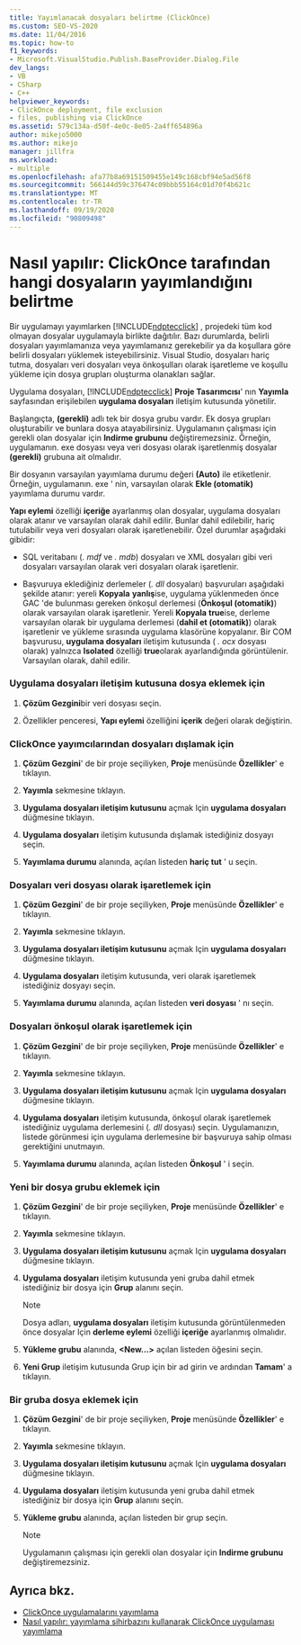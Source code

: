 ```yaml
---
title: Yayımlanacak dosyaları belirtme (ClickOnce)
ms.custom: SEO-VS-2020
ms.date: 11/04/2016
ms.topic: how-to
f1_keywords:
- Microsoft.VisualStudio.Publish.BaseProvider.Dialog.File
dev_langs:
- VB
- CSharp
- C++
helpviewer_keywords:
- ClickOnce deployment, file exclusion
- files, publishing via ClickOnce
ms.assetid: 579c134a-d50f-4e0c-8e05-2a4ff654896a
author: mikejo5000
ms.author: mikejo
manager: jillfra
ms.workload:
- multiple
ms.openlocfilehash: afa77b8a69151509455e149c168cbf94e5ad56f8
ms.sourcegitcommit: 566144d59c376474c09bbb55164c01d70f4b621c
ms.translationtype: MT
ms.contentlocale: tr-TR
ms.lasthandoff: 09/19/2020
ms.locfileid: "90809498"
---
```

# <a name="how-to-specify-which-files-are-published-by-clickonce"></a>Nasıl yapılır: ClickOnce tarafından hangi dosyaların yayımlandığını belirtme
Bir uygulamayı yayımlarken [!INCLUDE[ndptecclick](../deployment/includes/ndptecclick_md.md)] , projedeki tüm kod olmayan dosyalar uygulamayla birlikte dağıtılır. Bazı durumlarda, belirli dosyaları yayımlamanıza veya yayımlamanız gerekebilir ya da koşullara göre belirli dosyaları yüklemek isteyebilirsiniz. Visual Studio, dosyaları hariç tutma, dosyaları veri dosyaları veya önkoşulları olarak işaretleme ve koşullu yükleme için dosya grupları oluşturma olanakları sağlar.

 Uygulama dosyaları, [!INCLUDE[ndptecclick](../deployment/includes/ndptecclick_md.md)] **Proje Tasarımcısı**' nın **Yayımla** sayfasından erişilebilen **uygulama dosyaları** iletişim kutusunda yönetilir.

 Başlangıçta, **(gerekli)** adlı tek bir dosya grubu vardır. Ek dosya grupları oluşturabilir ve bunlara dosya atayabilirsiniz. Uygulamanın çalışması için gerekli olan dosyalar için **Indirme grubunu** değiştiremezsiniz. Örneğin, uygulamanın. exe dosyası veya veri dosyası olarak işaretlenmiş dosyalar **(gerekli)** grubuna ait olmalıdır.

 Bir dosyanın varsayılan yayımlama durumu değeri **(Auto)** ile etiketlenir. Örneğin, uygulamanın. exe ' nin, varsayılan olarak **Ekle (otomatik)** yayımlama durumu vardır.

 **Yapı eylemi** özelliği **içeriğe** ayarlanmış olan dosyalar, uygulama dosyaları olarak atanır ve varsayılan olarak dahil edilir. Bunlar dahil edilebilir, hariç tutulabilir veya veri dosyaları olarak işaretlenebilir. Özel durumlar aşağıdaki gibidir:

- SQL veritabanı (*. mdf* ve *. mdb*) dosyaları ve XML dosyaları gibi veri dosyaları varsayılan olarak veri dosyaları olarak işaretlenir.

- Başvuruya eklediğiniz derlemeler (*. dll* dosyaları) başvuruları aşağıdaki şekilde atanır: yereli **Kopyala** **yanlış**ise, uygulama yüklenmeden önce GAC 'de bulunması gereken önkoşul derlemesi (**Önkoşul (otomatik)**) olarak varsayılan olarak işaretlenir. Yereli **Kopyala** **true**ise, derleme varsayılan olarak bir uygulama derlemesi (**dahil et (otomatik)**) olarak işaretlenir ve yükleme sırasında uygulama klasörüne kopyalanır. Bir COM başvurusu, **uygulama dosyaları** iletişim kutusunda ( *. ocx* dosyası olarak) yalnızca **Isolated** özelliği **true**olarak ayarlandığında görüntülenir. Varsayılan olarak, dahil edilir.

### <a name="to-add-files-to-the-application-files-dialog-box"></a>Uygulama dosyaları iletişim kutusuna dosya eklemek için

1. **Çözüm Gezgini**bir veri dosyası seçin.

2. Özellikler penceresi, **Yapı eylemi** özelliğini **içerik** değeri olarak değiştirin.

### <a name="to-exclude-files-from-clickonce-publishing"></a>ClickOnce yayımcılarından dosyaları dışlamak için

1. **Çözüm Gezgini**' de bir proje seçiliyken, **Proje** menüsünde **Özellikler**' e tıklayın.

2. **Yayımla** sekmesine tıklayın.

3. **Uygulama dosyaları iletişim kutusunu** açmak Için **uygulama dosyaları** düğmesine tıklayın.

4. **Uygulama dosyaları** iletişim kutusunda dışlamak istediğiniz dosyayı seçin.

5. **Yayımlama durumu** alanında, açılan listeden **hariç tut** ' u seçin.

### <a name="to-mark-files-as-data-files"></a>Dosyaları veri dosyası olarak işaretlemek için

1. **Çözüm Gezgini**' de bir proje seçiliyken, **Proje** menüsünde **Özellikler**' e tıklayın.

2. **Yayımla** sekmesine tıklayın.

3. **Uygulama dosyaları iletişim kutusunu** açmak Için **uygulama dosyaları** düğmesine tıklayın.

4. **Uygulama dosyaları** iletişim kutusunda, veri olarak işaretlemek istediğiniz dosyayı seçin.

5. **Yayımlama durumu** alanında, açılan listeden **veri dosyası** ' nı seçin.

### <a name="to-mark-files-as-prerequisites"></a>Dosyaları önkoşul olarak işaretlemek için

1. **Çözüm Gezgini**' de bir proje seçiliyken, **Proje** menüsünde **Özellikler**' e tıklayın.

2. **Yayımla** sekmesine tıklayın.

3. **Uygulama dosyaları iletişim kutusunu** açmak Için **uygulama dosyaları** düğmesine tıklayın.

4. **Uygulama dosyaları** iletişim kutusunda, önkoşul olarak işaretlemek istediğiniz uygulama derlemesini (*. dll* dosyası) seçin. Uygulamanızın, listede görünmesi için uygulama derlemesine bir başvuruya sahip olması gerektiğini unutmayın.

5. **Yayımlama durumu** alanında, açılan listeden **Önkoşul** ' i seçin.

### <a name="to-add-a-new-file-group"></a>Yeni bir dosya grubu eklemek için

1. **Çözüm Gezgini**' de bir proje seçiliyken, **Proje** menüsünde **Özellikler**' e tıklayın.

2. **Yayımla** sekmesine tıklayın.

3. **Uygulama dosyaları iletişim kutusunu** açmak Için **uygulama dosyaları** düğmesine tıklayın.

4. **Uygulama dosyaları** iletişim kutusunda yeni gruba dahil etmek istediğiniz bir dosya için **Grup** alanını seçin.

    > [!NOTE]
    > Dosya adları, **uygulama dosyaları** iletişim kutusunda görüntülenmeden önce dosyalar Için **derleme eylemi** özelliği **içeriğe** ayarlanmış olmalıdır.

5. **Yükleme grubu** alanında, **\<New...>** açılan listeden öğesini seçin.

6. **Yeni Grup** iletişim kutusunda Grup için bir ad girin ve ardından **Tamam**' a tıklayın.

### <a name="to-add-a-file-to-a-group"></a>Bir gruba dosya eklemek için

1. **Çözüm Gezgini**' de bir proje seçiliyken, **Proje** menüsünde **Özellikler**' e tıklayın.

2. **Yayımla** sekmesine tıklayın.

3. **Uygulama dosyaları iletişim kutusunu** açmak Için **uygulama dosyaları** düğmesine tıklayın.

4. **Uygulama dosyaları** iletişim kutusunda yeni gruba dahil etmek istediğiniz bir dosya için **Grup** alanını seçin.

5. **Yükleme grubu** alanında, açılan listeden bir grup seçin.

    > [!NOTE]
    > Uygulamanın çalışması için gerekli olan dosyalar için **Indirme grubunu** değiştiremezsiniz.

## <a name="see-also"></a>Ayrıca bkz.
- [ClickOnce uygulamalarını yayımlama](../deployment/publishing-clickonce-applications.md)
- [Nasıl yapılır: yayımlama sihirbazını kullanarak ClickOnce uygulaması yayımlama](../deployment/how-to-publish-a-clickonce-application-using-the-publish-wizard.md)